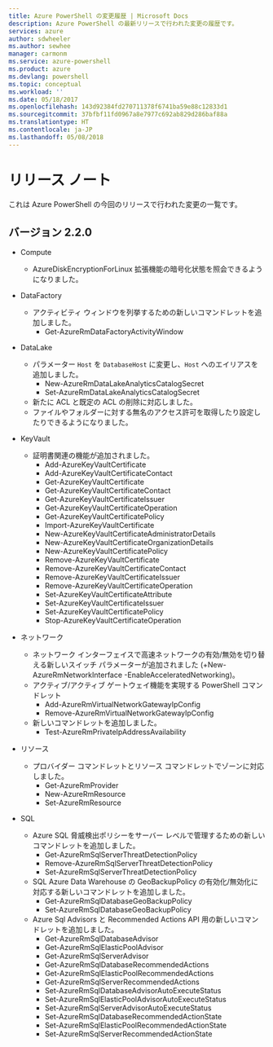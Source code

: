 ```yaml
---
title: Azure PowerShell の変更履歴 | Microsoft Docs
description: Azure PowerShell の最新リリースで行われた変更の履歴です。
services: azure
author: sdwheeler
ms.author: sewhee
manager: carmonm
ms.service: azure-powershell
ms.product: azure
ms.devlang: powershell
ms.topic: conceptual
ms.workload: ''
ms.date: 05/18/2017
ms.openlocfilehash: 143d92384fd270711378f6741ba59e88c12833d1
ms.sourcegitcommit: 37bfbf11fd0967a8e7977c692ab829d286baf88a
ms.translationtype: HT
ms.contentlocale: ja-JP
ms.lasthandoff: 05/08/2018
---
```

# <a name="release-notes"></a>リリース ノート

これは Azure PowerShell の今回のリリースで行われた変更の一覧です。

## <a name="version-220"></a>バージョン 2.2.0
* Compute
  - AzureDiskEncryptionForLinux 拡張機能の暗号化状態を照会できるようになりました。
* DataFactory
  - アクティビティ ウィンドウを列挙するための新しいコマンドレットを追加しました。
    + Get-AzureRmDataFactoryActivityWindow
* DataLake
  - パラメーター `Host` を `DatabaseHost` に変更し、`Host` へのエイリアスを追加しました。
    + New-AzureRmDataLakeAnalyticsCatalogSecret
    + Set-AzureRmDataLakeAnalyticsCatalogSecret
  - 新たに ACL と既定の ACL の削除に対応しました。
  - ファイルやフォルダーに対する無名のアクセス許可を取得したり設定したりできるようになりました。
* KeyVault
  - 証明書関連の機能が追加されました。
    + Add-AzureKeyVaultCertificate
    + Add-AzureKeyVaultCertificateContact
    + Get-AzureKeyVaultCertificate
    + Get-AzureKeyVaultCertificateContact
    + Get-AzureKeyVaultCertificateIssuer
    + Get-AzureKeyVaultCertificateOperation
    + Get-AzureKeyVaultCertificatePolicy
    + Import-AzureKeyVaultCertificate
    + New-AzureKeyVaultCertificateAdministratorDetails
    + New-AzureKeyVaultCertificateOrganizationDetails
    + New-AzureKeyVaultCertificatePolicy
    + Remove-AzureKeyVaultCertificate
    + Remove-AzureKeyVaultCertificateContact
    + Remove-AzureKeyVaultCertificateIssuer
    + Remove-AzureKeyVaultCertificateOperation
    + Set-AzureKeyVaultCertificateAttribute
    + Set-AzureKeyVaultCertificateIssuer
    + Set-AzureKeyVaultCertificatePolicy
    + Stop-AzureKeyVaultCertificateOperation
* ネットワーク

  - ネットワーク インターフェイスで高速ネットワークの有効/無効を切り替える新しいスイッチ パラメーターが追加されました (+New-AzureRmNetworkInterface -EnableAcceleratedNetworking)。
  - アクティブ/アクティブ ゲートウェイ機能を実現する PowerShell コマンドレット
    + Add-AzureRmVirtualNetworkGatewayIpConfig
    + Remove-AzureRmVirtualNetworkGatewayIpConfig
  - 新しいコマンドレットを追加しました。
    + Test-AzureRmPrivateIpAddressAvailability
* リソース
  - プロバイダー コマンドレットとリソース コマンドレットでゾーンに対応しました。
    + Get-AzureRmProvider
    + New-AzureRmResource
    + Set-AzureRmResource
* SQL
  - Azure SQL 脅威検出ポリシーをサーバー レベルで管理するための新しいコマンドレットを追加しました。
    + Get-AzureRmSqlServerThreatDetectionPolicy
    + Remove-AzureRmSqlServerThreatDetectionPolicy
    + Set-AzureRmSqlServerThreatDetectionPolicy
  - SQL Azure Data Warehouse の GeoBackupPolicy の有効化/無効化に対応する新しいコマンドレットを追加しました。
    + Get-AzureRmSqlDatabaseGeoBackupPolicy
    + Set-AzureRmSqlDatabaseGeoBackupPolicy
  - Azure Sql Advisors と Recommended Actions API 用の新しいコマンドレットを追加しました。
    + Get-AzureRmSqlDatabaseAdvisor
    + Get-AzureRmSqlElasticPoolAdvisor
    + Get-AzureRmSqlServerAdvisor
    + Get-AzureRmSqlDatabaseRecommendedActions
    + Get-AzureRmSqlElasticPoolRecommendedActions
    + Get-AzureRmSqlServerRecommendedActions
    + Set-AzureRmSqlDatabaseAdvisorAutoExecuteStatus
    + Set-AzureRmSqlElasticPoolAdvisorAutoExecuteStatus
    + Set-AzureRmSqlServerAdvisorAutoExecuteStatus
    + Set-AzureRmSqlDatabaseRecommendedActionState
    + Set-AzureRmSqlElasticPoolRecommendedActionState
    + Set-AzureRmSqlServerRecommendedActionState

